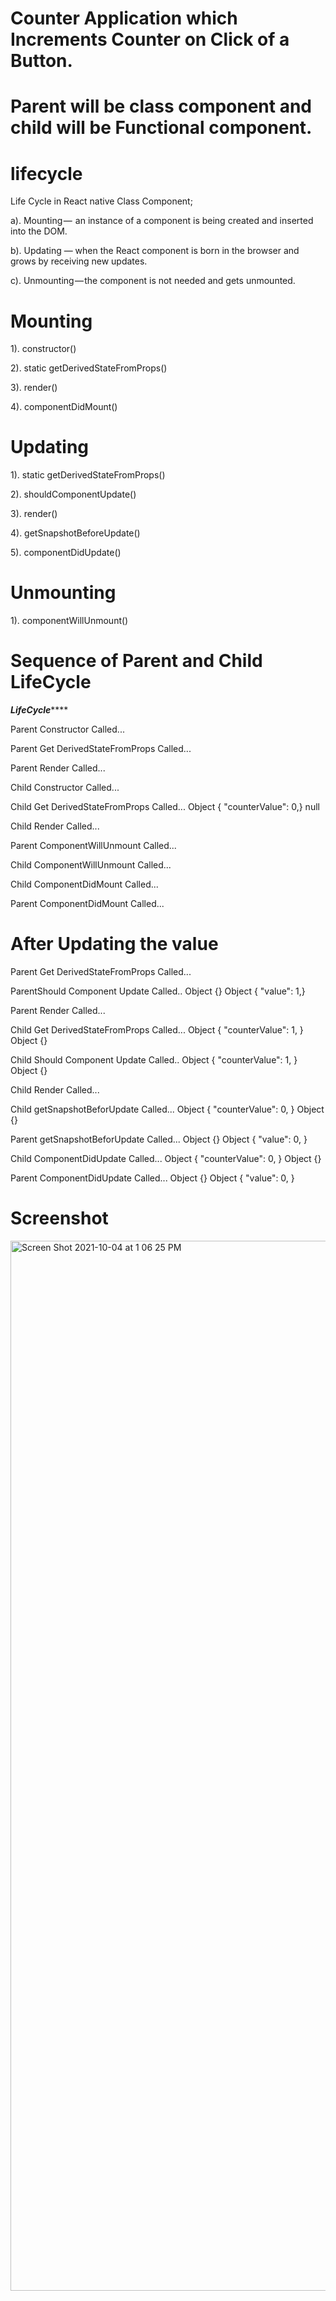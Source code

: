 # Counter Application which Increments Counter on Click of a Button.
# Parent will be class component and child will be Functional component.

# lifecycle  
Life Cycle in React native Class Component;

a). Mounting —  an instance of a component is being created and inserted into the DOM.

b). Updating — when the React component is born in the browser and grows by receiving new updates.

c). Unmounting — the component is not needed and gets unmounted.


# Mounting

1). constructor()

2). static getDerivedStateFromProps()

3). render()

4). componentDidMount()


# Updating

1). static getDerivedStateFromProps()

2). shouldComponentUpdate()

3). render()

4). getSnapshotBeforeUpdate()

5). componentDidUpdate()



# Unmounting

1). componentWillUnmount()


# Sequence of Parent and Child LifeCycle

*********LifeCycle*************


Parent Constructor Called...

Parent Get DerivedStateFromProps Called...

Parent Render Called...

Child Constructor Called...

Child Get DerivedStateFromProps Called... Object { "counterValue": 0,} null

Child Render Called...

Parent ComponentWillUnmount Called...

Child ComponentWillUnmount Called...

Child ComponentDidMount Called...

Parent ComponentDidMount Called...


# After Updating the  value


Parent Get DerivedStateFromProps Called...

ParentShould Component Update Called.. Object {} Object { "value": 1,}

Parent Render Called...

Child Get DerivedStateFromProps Called... Object {
  "counterValue": 1,
} Object {}


Child Should Component Update Called.. Object {
  "counterValue": 1,
} Object {}


Child Render Called...

Child getSnapshotBeforUpdate Called... Object {
  "counterValue": 0,
} Object {}


Parent getSnapshotBeforUpdate Called... Object {} Object {
  "value": 0,
}

Child ComponentDidUpdate Called... Object {
  "counterValue": 0,
} Object {}


Parent ComponentDidUpdate Called... Object {} Object {
  "value": 0,
}


# Screenshot

<img width="1680" alt="Screen Shot 2021-10-04 at 1 06 25 PM" src="https://user-images.githubusercontent.com/90309641/135813050-96253429-85b0-4bae-a8ac-e4e7d850c0c2.png">

